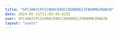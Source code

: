 ```yaml
---
title: "SP11HWJCPCSCN9AC69DCC0GN8RE2JFBHHM6JRAWJN"
date: 2024-05-31T11:03:49.819Z
user: SP11HWJCPCSCN9AC69DCC0GN8RE2JFBHHM6JRAWJN
layout: "users"
---
```

    